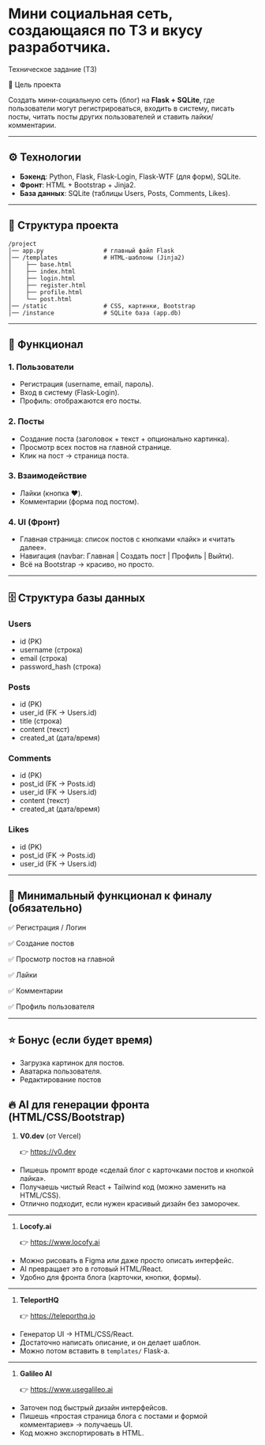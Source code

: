 
# Мини социальная сеть, создающаяся по ТЗ и вкусу разработчика.


 Техническое задание (ТЗ)

🎯 Цель проекта

Создать мини-социальную сеть (блог) на **Flask + SQLite**, где пользователи могут регистрироваться, входить в систему, писать посты, читать посты других пользователей и ставить лайки/комментарии.

---

## ⚙️ Технологии

- **Бэкенд**: Python, Flask, Flask-Login, Flask-WTF (для форм), SQLite.
- **Фронт**: HTML + Bootstrap + Jinja2.
- **База данных**: SQLite (таблицы Users, Posts, Comments, Likes).

---

## 📂 Структура проекта

```
/project
│── app.py                 # главный файл Flask
│── /templates             # HTML-шаблоны (Jinja2)
│    ├── base.html
│    ├── index.html
│    ├── login.html
│    ├── register.html
│    ├── profile.html
│    └── post.html
│── /static                # CSS, картинки, Bootstrap
│── /instance              # SQLite база (app.db)

```

---

## 🔑 Функционал

### 1. Пользователи

- Регистрация (username, email, пароль).
- Вход в систему (Flask-Login).
- Профиль: отображаются его посты.

### 2. Посты

- Создание поста (заголовок + текст + опционально картинка).
- Просмотр всех постов на главной странице.
- Клик на пост → страница поста.

### 3. Взаимодействие

- Лайки (кнопка ❤️).
- Комментарии (форма под постом).

### 4. UI (Фронт)

- Главная страница: список постов с кнопками «лайк» и «читать далее».
- Навигация (navbar: Главная | Создать пост | Профиль | Выйти).
- Всё на Bootstrap → красиво, но просто.

---

## 🗄️ Структура базы данных

### Users

- id (PK)
- username (строка)
- email (строка)
- password_hash (строка)

### Posts

- id (PK)
- user_id (FK → Users.id)
- title (строка)
- content (текст)
- created_at (дата/время)

### Comments

- id (PK)
- post_id (FK → Posts.id)
- user_id (FK → Users.id)
- content (текст)
- created_at (дата/время)

### Likes

- id (PK)
- post_id (FK → Posts.id)
- user_id (FK → Users.id)

---

## 📌 Минимальный функционал к финалу (обязательно)

✅ Регистрация / Логин

✅ Создание постов

✅ Просмотр постов на главной

✅ Лайки

✅ Комментарии

✅ Профиль пользователя

---

## ⭐ Бонус (если будет время)

- Загрузка картинок для постов.
- Аватарка пользователя.
- Редактирование постов

## 🔥 AI для генерации фронта (HTML/CSS/Bootstrap)

1. **V0.dev** (от Vercel)
    
    👉 https://v0.dev
    
- Пишешь промпт вроде «сделай блог с карточками постов и кнопкой лайка».
- Получаешь чистый React + Tailwind код (можно заменить на HTML/CSS).
- Отлично подходит, если нужен красивый дизайн без заморочек.

---

1. **Locofy.ai**
    
    👉 https://www.locofy.ai
    
- Можно рисовать в Figma или даже просто описать интерфейс.
- AI превращает это в готовый HTML/React.
- Удобно для фронта блога (карточки, кнопки, формы).

---

1. **TeleportHQ**
    
    👉 https://teleporthq.io
    
- Генератор UI → HTML/CSS/React.
- Достаточно написать описание, и он делает шаблон.
- Можно потом вставить в `templates/` Flask-а.

---

1. **Galileo AI**
    
    👉 https://www.usegalileo.ai
    
- Заточен под быстрый дизайн интерфейсов.
- Пишешь «простая страница блога с постами и формой комментариев» → получаешь UI.
- Код можно экспортировать в HTML.
